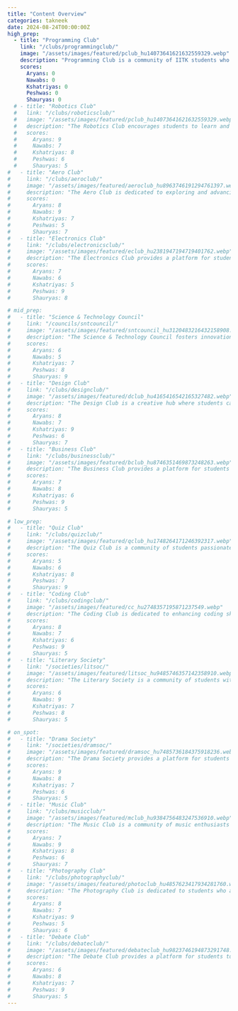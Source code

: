 ```yaml
---
title: "Content Overview"
categories: takneek
date: 2024-08-24T00:00:00Z
high_prep:
  - title: "Programming Club"
    link: "/clubs/programmingclub/"
    image: "/assets/images/featured/pclub_hu14073641621632559329.webp"
    description: "Programming Club is a community of IITK students who are highly enthusiastic about development, algorithms, security, ML, and all other aspects of programming."
    scores:
      Aryans: 0
      Nawabs: 0
      Kshatriyas: 0
      Peshwas: 0
      Shauryas: 0
  # - title: "Robotics Club"
  #   link: "/clubs/roboticsclub/"
  #   image: "/assets/images/featured/pclub_hu14073641621632559329.webp"
  #   description: "The Robotics Club encourages students to learn and apply robotics, providing them with hands-on experience and opportunities to participate in competitions."
  #   scores:
  #     Aryans: 9
  #     Nawabs: 7
  #     Kshatriyas: 8
  #     Peshwas: 6
  #     Shauryas: 5
#   - title: "Aero Club"
#     link: "/clubs/aeroclub/"
#     image: "/assets/images/featured/aeroclub_hu8963746191294761397.webp"
#     description: "The Aero Club is dedicated to exploring and advancing the field of aeronautics and aerospace, offering projects and events for enthusiasts."
#     scores:
#       Aryans: 8
#       Nawabs: 9
#       Kshatriyas: 7
#       Peshwas: 5
#       Shauryas: 7
#   - title: "Electronics Club"
#     link: "/clubs/electronicsclub/"
#     image: "/assets/images/featured/eclub_hu2381947194719401762.webp"
#     description: "The Electronics Club provides a platform for students interested in electronics and embedded systems to develop and showcase their skills."
#     scores:
#       Aryans: 7
#       Nawabs: 6
#       Kshatriyas: 5
#       Peshwas: 9
#       Shauryas: 8

# mid_prep:
#   - title: "Science & Technology Council"
#     link: "/councils/sntcouncil/"
#     image: "/assets/images/featured/sntcouncil_hu3120483216432158908.webp"
#     description: "The Science & Technology Council fosters innovation and creativity among students by organizing events, workshops, and competitions."
#     scores:
#       Aryans: 6
#       Nawabs: 5
#       Kshatriyas: 7
#       Peshwas: 8
#       Shauryas: 9
#   - title: "Design Club"
#     link: "/clubs/designclub/"
#     image: "/assets/images/featured/dclub_hu4165416542165327482.webp"
#     description: "The Design Club is a creative hub where students can explore and learn about design, including graphic design, UI/UX, and product design."
#     scores:
#       Aryans: 8
#       Nawabs: 7
#       Kshatriyas: 9
#       Peshwas: 6
#       Shauryas: 7
#   - title: "Business Club"
#     link: "/clubs/businessclub/"
#     image: "/assets/images/featured/bclub_hu8746351469873248263.webp"
#     description: "The Business Club provides a platform for students interested in entrepreneurship, finance, and management to network and develop their skills."
#     scores:
#       Aryans: 7
#       Nawabs: 8
#       Kshatriyas: 6
#       Peshwas: 9
#       Shauryas: 5

# low_prep:
#   - title: "Quiz Club"
#     link: "/clubs/quizclub/"
#     image: "/assets/images/featured/qclub_hu1748264171246392317.webp"
#     description: "The Quiz Club is a community of students passionate about quizzes and trivia, organizing various quiz events and competitions."
#     scores:
#       Aryans: 5
#       Nawabs: 6
#       Kshatriyas: 8
#       Peshwas: 7
#       Shauryas: 9
#   - title: "Coding Club"
#     link: "/clubs/codingclub/"
#     image: "/assets/images/featured/cc_hu2748357195871237549.webp"
#     description: "The Coding Club is dedicated to enhancing coding skills among students by organizing coding challenges, hackathons, and study groups."
#     scores:
#       Aryans: 8
#       Nawabs: 7
#       Kshatriyas: 6
#       Peshwas: 9
#       Shauryas: 5
#   - title: "Literary Society"
#     link: "/societies/litsoc/"
#     image: "/assets/images/featured/litsoc_hu9485746357142358910.webp"
#     description: "The Literary Society is a community of students with a passion for literature, organizing events like poetry readings, book discussions, and writing workshops."
#     scores:
#       Aryans: 6
#       Nawabs: 9
#       Kshatriyas: 7
#       Peshwas: 8
#       Shauryas: 5

# on_spot:
#   - title: "Drama Society"
#     link: "/societies/dramsoc/"
#     image: "/assets/images/featured/dramsoc_hu7485736184375918236.webp"
#     description: "The Drama Society provides a platform for students interested in theater and drama, organizing plays, skits, and workshops."
#     scores:
#       Aryans: 9
#       Nawabs: 8
#       Kshatriyas: 7
#       Peshwas: 6
#       Shauryas: 5
#   - title: "Music Club"
#     link: "/clubs/musicclub/"
#     image: "/assets/images/featured/mclub_hu9384756483247536910.webp"
#     description: "The Music Club is a community of music enthusiasts who organize concerts, jam sessions, and music production workshops."
#     scores:
#       Aryans: 7
#       Nawabs: 9
#       Kshatriyas: 8
#       Peshwas: 6
#       Shauryas: 7
#   - title: "Photography Club"
#     link: "/clubs/photographyclub/"
#     image: "/assets/images/featured/photoclub_hu4857623417934281760.webp"
#     description: "The Photography Club is dedicated to students who are passionate about photography, organizing photo walks, exhibitions, and workshops."
#     scores:
#       Aryans: 8
#       Nawabs: 7
#       Kshatriyas: 9
#       Peshwas: 5
#       Shauryas: 6
#   - title: "Debate Club"
#     link: "/clubs/debateclub/"
#     image: "/assets/images/featured/debateclub_hu9823746194873291748.webp"
#     description: "The Debate Club provides a platform for students to develop their public speaking and argumentation skills through debates and discussions."
#     scores:
#       Aryans: 6
#       Nawabs: 8
#       Kshatriyas: 7
#       Peshwas: 9
#       Shauryas: 5
---
```

